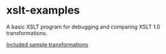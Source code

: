 # xslt-examples
A basic XSLT program for debugging and comparing XSLT 1.0 transformations.

[Included sample transformations](src/main/resources)
